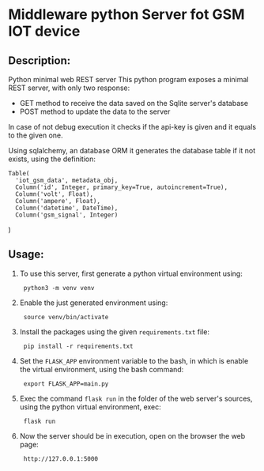 # Middleware python Server fot GSM IOT device


## Description:
Python minimal web REST server
This python program exposes a minimal REST server, with only two response:    
* GET method to receive the data saved on the Sqlite server's database
* POST method to update the data to the server

In case of not debug execution it checks if the api-key is given and it equals to the given one.

Using sqlalchemy, an database ORM it generates the database table if it not exists, using the definition:

    Table(
      'iot_gsm_data', metadata_obj,
      Column('id', Integer, primary_key=True, autoincrement=True),
      Column('volt', Float),
      Column('ampere', Float),
      Column('datetime', DateTime),
      Column('gsm_signal', Integer)
  )

## Usage:
1. To use this server, first generate a python virtual environment using:
    
        python3 -m venv venv

2. Enable the just generated environment using:

        source venv/bin/activate

3. Install the packages using the given `requirements.txt` file:

        pip install -r requirements.txt

4. Set the `FLASK_APP` environment variable to the bash, in which is enable the virtual environment, using the bash command:

        export FLASK_APP=main.py

5. Exec the command `flask run` in the folder of the web server's sources, using the python virtual environment, exec:

        flask run

6. Now the server should be in execution, open on the browser the web page:
        
        http://127.0.0.1:5000